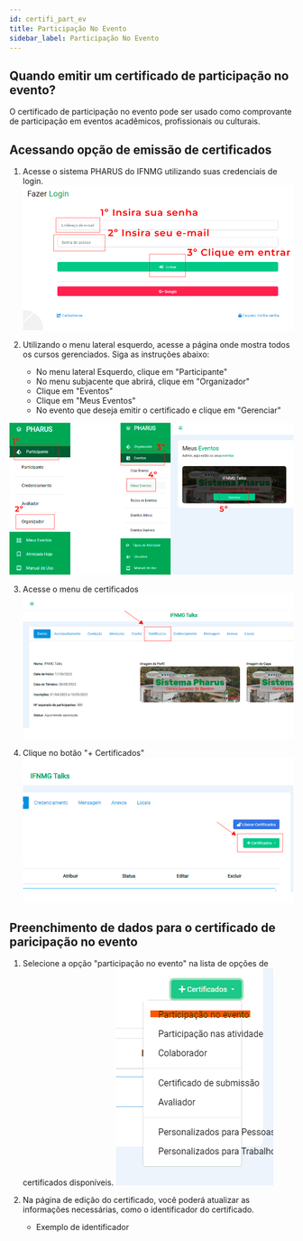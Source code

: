 ```yaml
---
id: certifi_part_ev
title: Participação No Evento
sidebar_label: Participação No Evento
---
```

## Quando emitir um certificado de participação no evento?

O certificado de participação no evento pode ser usado como comprovante de participação em eventos acadêmicos, profissionais ou culturais.

## Acessando opção de emissão de certificados

1. Acesse o sistema PHARUS do IFNMG utilizando suas credenciais de login.
![Processo de login](/img/screenshots/login.png "login")


2. Utilizando o menu lateral esquerdo, acesse a página onde mostra todos os cursos gerenciados. Siga as instruções abaixo:
    - No menu lateral Esquerdo, clique em "Participante"
    - No menu subjacente que abrirá, clique em "Organizador"
    - Clique em "Eventos"
    - Clique em "Meus Eventos"
    - No evento que deseja emitir o certificado e clique em "Gerenciar"

![Processo de seleção de evento](/img/screenshots/certificado1.png "login")

3. Acesse o menu de certificados
![Menu de certificados](/img/screenshots/certificado2.png "certificadoMenu")

4. Clique no botão "+ Certificados"
![Botão + Certificados](/img/screenshots/certificado3.png "botão + Certificados")

## Preenchimento de dados para o certificado de paricipação no evento

1. Selecione a opção "participação no evento" na lista de opções de certificados disponíveis.
![Participação no evento](/img/screenshots/pnev1.png "participação no evento")

2. Na página de edição do certificado, você poderá atualizar as informações necessárias, como o identificador do certificado.
    - Exemplo de identificador